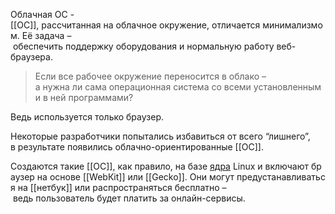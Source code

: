 Облачная ОС - [[ОС]], рассчитанная на облачное окружение, отличается минимализмом.
Её задача – обеспечить поддержку оборудования и нормальную работу веб-браузера.
>Если все рабочее окружение переносится в облако – а нужна ли сама операционная система со всеми установленными в ней программами?

Ведь используется только браузер.

Некоторые разработчики попытались избавиться от всего “лишнего”,
в результате появились облачно-ориентированные [[ОС]].

Создаются такие [[ОС]], как правило, на базе [ядра](Ядро) Linuх и включают браузер на основе [[WebКit]] или [[Gecko]]. Они могут предустанавливаться на [[нетбук]] или распространяться бесплатно – ведь пользователь будет платить за онлайн-сервисы.